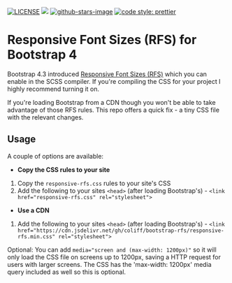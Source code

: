 [![LICENSE](https://img.shields.io/badge/license-MIT-lightgrey.svg)](https://raw.githubusercontent.com/coliff/bootstrap-rfs/master/LICENSE)
[![](https://data.jsdelivr.com/v1/package/gh/coliff/bootstrap-rfs/badge)](https://www.jsdelivr.com/package/gh/coliff/bootstrap-rfs)
[![github-stars-image](https://img.shields.io/github/stars/coliff/bootstrap-rfs.svg?label=github%20stars)](https://github.com/coliff/bootstrap-rfs)
[![code style: prettier](https://img.shields.io/badge/code_style-prettier-ff69b4.svg?style=flat-square)](https://github.com/prettier/prettier)

# Responsive Font Sizes (RFS) for Bootstrap 4

Bootstrap 4.3 introduced [Responsive Font Sizes (RFS)](https://getbootstrap.com/docs/4.3/content/typography/#responsive-font-sizes) which you can enable in the SCSS compiler. If you're compiling the CSS for your project I highly recommend turning it on.

If you're loading Bootstrap from a CDN though you won't be able to take advantage of those RFS rules. This repo offers a quick fix - a tiny CSS file with the relevant changes.

## Usage

A couple of options are available:

- **Copy the CSS rules to your site**

1.  Copy the `responsive-rfs.css` rules to your site's CSS
2.  Add the following to your sites `<head>` (after loading Bootstrap's) - `<link href="responsive-rfs.css" rel="stylesheet">`

- **Use a CDN**

1. Add the following to your sites `<head>` (after loading Bootstrap's) - `<link href="https://cdn.jsdelivr.net/gh/coliff/bootstrap-rfs/responsive-rfs.min.css" rel="stylesheet">`

Optional: You can add `media="screen and (max-width: 1200px)"` so it will only load the CSS file on screens up to 1200px, saving a HTTP request for users with larger screens. The CSS has the 'max-width: 1200px' media query included as well so this is optional.
